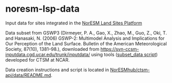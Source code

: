 # noresm-lsp-data

Input data for sites integrated in the [NorESM Land Sites Platform](https://noresmhub.github.io/noresm-land-sites-platform/)

Data subset from GSWP3 (Dirmeyer, P. A., Gao, X., Zhao, M., Guo, Z., Oki, T. and Hanasaki, N. (2006) GSWP-2: Multimodel Analysis and Implications for Our Perception of the Land Surface. Bulletin of the American Meteorological Society, 87(10), 1381–98.), downloaded from <https://svn-ccsm-inputdata.cgd.ucar.edu/trunk/inputdata/> using tools ([subset_data script](https://github.com/ESCOMP/CTSM/blob/master/python/ctsm/subset_data.py)) developed for CTSM at NCAR.

Data creation instructions and script is located in [NorESMhub/ctsm-api/data/README.md](https://github.com/NorESMhub/ctsm-api).
